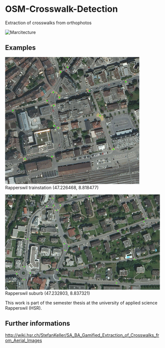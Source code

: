 # OSM-Crosswalk-Detection
Extraction of crosswalks from orthophotos

![Marcitecture](http://s11.postimg.org/7bdx1cetf/SA_Overview_new.png)

## Examples
![Detection-Example1](imgs/preview_crosswalk_rappi2.png)
Rapperswil trainstation (47.226468, 8.818477)

![Detection-Example2](imgs/preview_crosswalk_rappi.png)
Rapperswil suburb (47.232803, 8.837321)

This work is part of the semester thesis at the university of applied science Rapperswil (HSR).

## Further informations
http://wiki.hsr.ch/StefanKeller/SA_BA_Gamified_Extraction_of_Crosswalks_from_Aerial_Images

